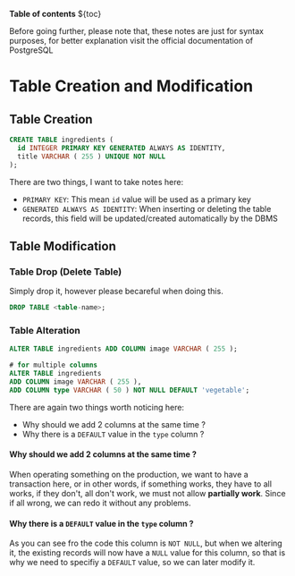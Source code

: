 **Table of contents** 
${toc}

Before going further, please note that, these notes are just for syntax purposes, for better explanation visit the official documentation of PostgreSQL

# Table Creation and Modification
## Table Creation 
```sql 
CREATE TABLE ingredients (
  id INTEGER PRIMARY KEY GENERATED ALWAYS AS IDENTITY,
  title VARCHAR ( 255 ) UNIQUE NOT NULL
);
```
There are two things, I want to take notes here:
- `PRIMARY KEY`: This mean `id` value will be used as a primary key 
- `GENERATED ALWAYS AS IDENTITY`: When inserting or deleting the table records, this field will be updated/created automatically by the DBMS

## Table Modification
### Table Drop (Delete Table)
Simply drop it, however please becareful when doing this.
```sql 
DROP TABLE <table-name>;
```
### Table Alteration
```sql 
ALTER TABLE ingredients ADD COLUMN image VARCHAR ( 255 );

# for multiple columns 
ALTER TABLE ingredients
ADD COLUMN image VARCHAR ( 255 ),
ADD COLUMN type VARCHAR ( 50 ) NOT NULL DEFAULT 'vegetable';
```

There are again two things worth noticing here:
- Why should we add 2 columns at the same time ?
- Why there is a `DEFAULT` value in the `type` column ?
#### Why should we add 2 columns at the same time ?
When operating something on the production, we want to have a transaction here, or in other words, if something works, they have to all works, if they don't, all don't work, we must not allow **partially work**. Since if all wrong, we can redo it without any problems.

#### Why there is a `DEFAULT` value in the `type` column ?
As you can see fro the code this column is `NOT NULL`, but when we altering it, the existing records will now have a `NULL` value for this column, so that is why we need to specifiy a `DEFAULT` value, so we can later modify it.
